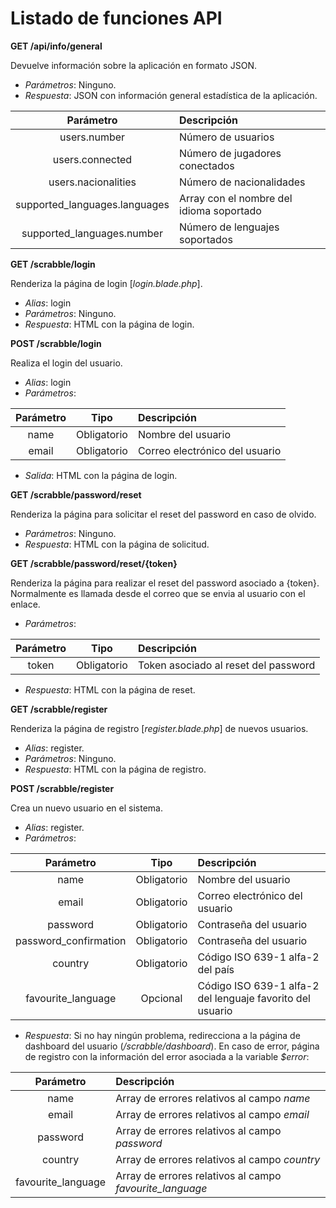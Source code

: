 # Listado de funciones API

**GET /api/info/general**

Devuelve información sobre la aplicación en formato JSON.

- *Parámetros*: Ninguno.
- *Respuesta*: JSON con información general estadística de la aplicación.

<center>

| Parámetro                     |  Descripción  |
| :----------:                  | :------------                   |
| users.number                  | Número de usuarios              |
| users.connected               | Número de jugadores conectados  |
| users.nacionalities           | Número de nacionalidades        |
| supported_languages.languages | Array con el nombre del idioma soportado  |
| supported_languages.number    | Número de lenguajes soportados  |

</center>

**GET /scrabble/login**

Renderiza la página de login [_login.blade.php_].

- *Alias*: login
- *Parámetros*: Ninguno.
- *Respuesta*: HTML con la página de login.

**POST /scrabble/login**

Realiza el login del usuario.

- *Alias*: login
- *Parámetros*: 

| Parámetro          |  Tipo       |  Descripción          |
| :----------:       | :-------:   | :------------         |
| name               | Obligatorio | Nombre del usuario    |  
| email              | Obligatorio | Correo electrónico del usuario      | 

- *Salida*: HTML con la página de login.

**GET /scrabble/password/reset**

Renderiza la página para solicitar el reset del password en caso de olvido.

- *Parámetros*: Ninguno.
- *Respuesta*: HTML con la página de solicitud.

**GET /scrabble/password/reset/{token}**

Renderiza la página para realizar el reset del password asociado a {token}. Normalmente es llamada desde el correo que se envia al usuario con el enlace.

- *Parámetros*: 

<center>

| Parámetro      | Tipo        |  Descripción  |
| :----------:   | :-------:   | :------------                        |
| token          | Obligatorio | Token asociado al reset del password |  

</center>

- *Respuesta*: HTML con la página de reset.

**GET /scrabble/register**

Renderiza la página de registro [_register.blade.php_] de nuevos usuarios.

- *Alias*: register.
- *Parámetros*: Ninguno.
- *Respuesta*: HTML con la página de registro.

**POST /scrabble/register**

Crea un nuevo usuario en el sistema.

- *Alias*: register.
- *Parámetros*:

<center>

| Parámetro             |  Tipo       |  Descripción       |
| :----------:          | :-------:   | :------------      |
| name                  | Obligatorio | Nombre del usuario    |  
| email                 | Obligatorio | Correo electrónico del usuario    |
| password              | Obligatorio | Contraseña del usuario            |
| password_confirmation | Obligatorio | Contraseña del usuario            |
| country               | Obligatorio | Código ISO 639-1 alfa-2 del país  |
| favourite_language    | Opcional    | Código ISO 639-1 alfa-2 del lenguaje favorito del usuario | 

</center>

- *Respuesta*: Si no hay ningún problema, redirecciona a la página de dashboard del usuario (_/scrabble/dashboard_). En caso de error, página de registro con la información del error asociada a la variable _$error_:

<center>

| Parámetro          | Descripción       |
| :----------:       | :------------     |
| name               | Array de errores relativos al campo _name_ |  
| email              | Array de errores relativos al campo _email_ |  
| password           | Array de errores relativos al campo _password_ |  
| country            | Array de errores relativos al campo _country_ |  
| favourite_language | Array de errores relativos al campo *favourite_language* | 

</center>
